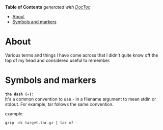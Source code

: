 <!-- START doctoc generated TOC please keep comment here to allow auto update -->
<!-- DON'T EDIT THIS SECTION, INSTEAD RE-RUN doctoc TO UPDATE -->
**Table of Contents**  *generated with [DocToc](https://github.com/thlorenz/doctoc)*

- [About](#about)
- [Symbols and markers](#symbols-and-markers)

<!-- END doctoc generated TOC please keep comment here to allow auto update -->

# About
Various terms and things I have come across that I didn't quite know off the top of my head and considered useful to remember.

# Symbols and markers

**`the dash (-)`:**  
It's a common convention to use - in a filename argument to mean stdin or stdout. For example, tar follows the same convention.

example:
```
gzip -dc target.tar.gz | tar xf -
```
